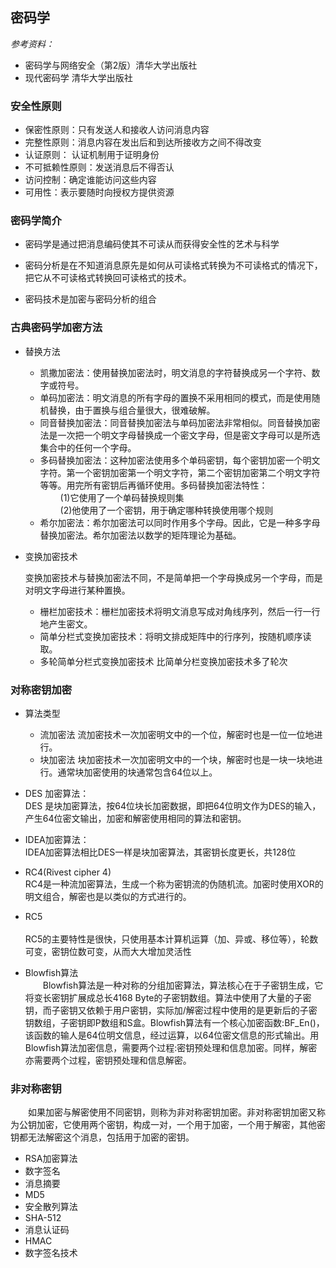 
## 密码学


*参考资料：*
 - 密码学与网络安全（第2版）清华大学出版社
 - 现代密码学  清华大学出版社
### 安全性原则
   - 保密性原则：只有发送人和接收人访问消息内容
   - 完整性原则：消息内容在发出后和到达所接收方之间不得改变
   - 认证原则： 认证机制用于证明身份
   - 不可抵赖性原则：发送消息后不得否认
   - 访问控制：确定谁能访问这些内容
   - 可用性：表示要随时向授权方提供资源

### **密码学简介**
    

 - 密码学是通过把消息编码使其不可读从而获得安全性的艺术与科学

 - 密码分析是在不知道消息原先是如何从可读格式转换为不可读格式的情况下，把它从不可读格式转换回可读格式的技术。

 - 密码技术是加密与密码分析的组合

### **古典密码学加密方法**

 - 替换方法
     - 凯撒加密法：使用替换加密法时，明文消息的字符替换成另一个字符、数字或符号。
     - 单码加密法：明文消息的所有字母的置换不采用相同的模式，而是使用随机替换，由于置换与组合量很大，很难破解。
     - 同音替换加密法：同音替换加密法与单码加密法非常相似。同音替换加密法是一次把一个明文字母替换成一个密文字母，但是密文字母可以是所选集合中的任何一个字母。
     - 多码替换加密法：这种加密法使用多个单码密钥，每个密钥加密一个明文字符。第一个密钥加密第一个明文字符，第二个密钥加密第二个明文字符等等。用完所有密钥后再循环使用。多码替换加密法特性：<br>
     		&ensp;&ensp;&ensp;&ensp; (1)它使用了一个单码替换规则集<br>
		&ensp;&ensp;&ensp;&ensp; (2)他使用了一个密钥，用于确定哪种转换使用哪个规则
     - 希尔加密法：希尔加密法可以同时作用多个字母。因此，它是一种多字母替换加密法。希尔加密法以数学的矩阵理论为基础。

 - 变换加密技术

      变换加密技术与替换加密法不同，不是简单把一个字母换成另一个字母，而是对明文字母进行某种置换。<br>
      - 栅栏加密技术：栅栏加密技术将明文消息写成对角线序列，然后一行一行地产生密文。
      - 简单分栏式变换加密技术：将明文排成矩阵中的行序列，按随机顺序读取。
      - 多轮简单分栏式变换加密技术 比简单分栏变换加密技术多了轮次

### **对称密钥加密**  
 - 算法类型
 	- 流加密法
	流加密技术一次加密明文中的一个位，解密时也是一位一位地进行。
	- 块加密法
	块加密技术一次加密明文中的一个块，解密时也是一块一块地进行。通常块加密使用的块通常包含64位以上。
  
 - DES 加密算法：<br>
 	DES 是块加密算法，按64位块长加密数据，即把64位明文作为DES的输入，产生64位密文输出，加密和解密使用相同的算法和密钥。

 - IDEA加密算法：<br> 
 	IDEA加密算法相比DES一样是块加密算法，其密钥长度更长，共128位
 
 - RC4(Rivest cipher 4) <br>
 	RC4是一种流加密算法，生成一个称为密钥流的伪随机流。加密时使用XOR的明文组合，解密也是以类似的方式进行的。

 - RC5<br>  	
 	RC5的主要特性是很快，只使用基本计算机运算（加、异或、移位等），轮数可变，密钥位数可变，从而大大增加灵活性
 
 - Blowfish算法<br>
&ensp;&ensp;&ensp;&ensp;Blowfish算法是一种对称的分组加密算法，算法核心在于子密钥生成，它将变长密钥扩展成总长4168 Byte的子密钥数组。算法中使用了大量的子密钥，而子密钥又依赖于用户密钥，实际加/解密过程中使用的是更新后的子密钥数组，子密钥即P数组和S盒。Blowfish算法有一个核心加密函数:BF_En()，该函数的输人是64位明文信息，经过运算，以64位密文信息的形式输出。用Blowfish算法加密信息，需要两个过程:密钥预处理和信息加密。同样，解密亦需要两个过程，密钥预处理和信息解密。

### 非对称密钥

   &ensp;&ensp;&ensp;&ensp;如果加密与解密使用不同密钥，则称为非对称密钥加密。非对称密钥加密又称为公钥加密，它使用两个密钥，构成一对，一个用于加密，一个用于解密，其他密钥都无法解密这个消息，包括用于加密的密钥。
   - RSA加密算法
   - 数字签名
   - 消息摘要
   - MD5
   - 安全散列算法
   - SHA-512
   - 消息认证码
   - HMAC
   - 数字签名技术
